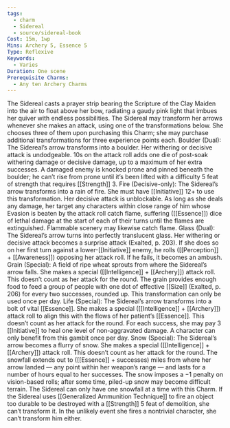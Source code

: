 ```yaml
---
tags:
  - charm
  - Sidereal
  - source/sidereal-book
Cost: 15m, 1wp
Mins: Archery 5, Essence 5
Type: Reflexive
Keywords:
  - Varies
Duration: One scene
Prerequisite Charms:
  - Any ten Archery Charms
---
```

The Sidereal casts a prayer strip bearing the Scripture of the Clay Maiden into the air to float above her bow, radiating a gaudy pink light that imbues her quiver with endless possibilities. The Sidereal may transform her arrows whenever she makes an attack, using one of the transformations below. She chooses three of them upon purchasing this Charm; she may purchase additional transformations for three experience points each. Boulder (Dual): The Sidereal’s arrow transforms into a boulder. Her withering or decisive attack is undodgeable. 10s on the attack roll adds one die of post-soak withering damage or decisive damage, up to a maximum of her extra successes. A damaged enemy is knocked prone and pinned beneath the boulder; he can’t rise from prone until it’s been lifted with a difficulty 5 feat of strength that requires [[Strength]] 3. Fire (Decisive-only): The Sidereal’s arrow transforms into a rain of fire. She must have [[Initiative]] 12+ to use this transformation. Her decisive attack is unblockable. As long as she deals any damage, her target any characters within close range of him whose Evasion is beaten by the attack roll catch flame, suffering ([[Essence]]) dice of lethal damage at the start of each of their turns until the flames are extinguished. Flammable scenery may likewise catch flame. Glass (Dual): The Sidereal’s arrow turns into perfectly translucent glass. Her withering or decisive attack becomes a surprise attack (Exalted, p. 203). If she does so on her first turn against a lower-[[Initiative]] enemy, he rolls ([[Perception]] + [[Awareness]]) opposing her attack roll. If he fails, it becomes an ambush. Grain (Special): A field of ripe wheat sprouts from where the Sidereal’s arrow falls. She makes a special ([[Intelligence]] + [[Archery]]) attack roll. This doesn’t count as her attack for the round. The grain provides enough food to feed a group of people with one dot of effective [[Size]] (Exalted, p. 206) for every two successes, rounded up. This transformation can only be used once per day. Life (Special): The Sidereal’s arrow transforms into a bolt of vital [[Essence]]. She makes a special ([[Intelligence]] + [[Archery]]) attack roll to align this with the flows of her patient’s [[Essence]]. This doesn’t count as her attack for the round. For each success, she may pay 3 [[Initiative]] to heal one level of non-aggravated damage. A character can only benefit from this gambit once per day. Snow (Special): The Sidereal’s arrow becomes a flurry of snow. She makes a special ([[Intelligence]] + [[Archery]]) attack roll. This doesn’t count as her attack for the round. The snowfall extends out to ([[Essence]] + successes) miles from where her arrow landed — any point within her weapon’s range — and lasts for a number of hours equal to her successes. The snow imposes a −1 penalty on vision-based rolls; after some time, piled-up snow may become difficult terrain. The Sidereal can only have one snowfall at a time with this Charm. If the Sidereal uses [[Generalized Ammunition Technique]] to fire an object too durable to be destroyed with a [[Strength]] 5 feat of demolition, she can’t transform it. In the unlikely event she fires a nontrivial character, she can’t transform him either.